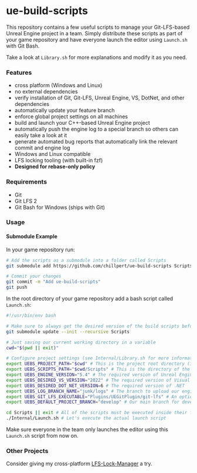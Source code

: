 # ue-build-scripts

This repository contains a few useful scripts to manage your Git-LFS-based Unreal Engine project in a team. Simply
distribute these scripts as part of your game repository and have everyone launch the editor using `Launch.sh` with Git
Bash.

Take a look at `Library.sh` for more explanations and modify it as you need.

### Features

- cross platform (Windows and Linux)
- no external dependencies
- verify installation of Git, Git-LFS, Unreal Engine, VS, DotNet, and other dependencies
- automatically update your feature branch
- enforce global project settings on all machines
- build and launch your C++-based Unreal Engine project
- automatically push the engine log to a special branch so others can easily take a look at it
- generate automated bug reports that automatically link the relevant commit and engine log
- Windows and Linux compatible
- LFS locking tooling (with built-in fzf)
- **Designed for rebase-only policy**

### Requirements

- Git
- Git LFS 2
- Git Bash for Windows (ships with Git)

### Usage

#### Submodule Example

In your game repository run:

```sh
# Add the scripts as a submodule into a folder called Scripts
git submodule add https://github.com/chillpert/ue-build-scripts Scripts

# Commit your changes
git commit -m "Add ue-build-scripts"
git push
```

In the root directory of your game repository add a bash script called `Launch.sh`:

```sh
#!/usr/bin/env bash

# Make sure to always get the desired version of the build scripts before executing them
git submodule update --init --recursive Scripts

# Just saving our current working directory in a variable
cwd="$(pwd || exit)"

# Configure project settings (see Internal/Library.sh for more information)
export UEBS_PROJECT_PATH="$cwd" # This is the project root directory (in most cases cwd)
export UEBS_SCRIPTS_PATH="$cwd/Scripts" # This is the directory of the submodule
export UEBS_ENGINE_VERSION="5.4" # The required version of Unreal Engine
export UEBS_DESIRED_VS_VERSION="2022" # The required version of Visual Studio
export UEBS_DESIRED_DOT_NET_VERSION=6 # The required version of .NET
export UEBS_LOG_BRANCH_NAME="junk/logs" # The branch to upload our engine logs to
export UEBS_GIT_LFS_EXECUTABLE="Plugins/UEGitPlugin/git-lfs" # An optional custom git-lfs executable
export UEBS_DEFAULT_PROJECT_BRANCH="develop" # Our main branch for development purposes (the auto-branch-updater will only consider this branch as a source of updates)

cd Scripts || exit # All of the scripts must be executed inside their folder
./Internal/Launch.sh # Let's execute the actual launch script
```

Make sure everyone in the team only launches the editor using this `Launch.sh` script from now on.

### Other Projects

Consider giving my cross-platform [LFS-Lock-Manager](https://github.com/chillpert/lfs-lock-manager) a try.
